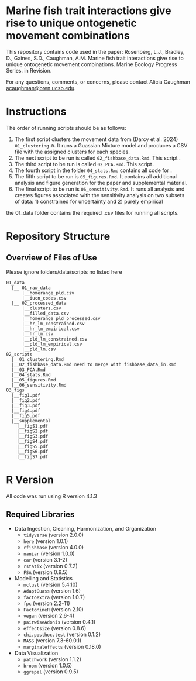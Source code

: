 # Marine fish trait interactions give rise to unique ontogenetic movement combinations

This repository contains code used in the paper: Rosenberg, L.J., Bradley, D., Gaines, S.D., Caughman, A.M. Marine fish trait interactions give rise to unique ontogenetic movement combinations. Marine Ecology Progress Series. in Revision.

For any questions, comments, or concerns, please contact Alicia Caughman [acaughman@bren.ucsb.edu](acaughman@bren.ucsb.edu).

# Instructions

The order of running scripts should be as follows: 

1. The first script clusters the movement data from (Darcy et al. 2024) `01_clustering.R`. It runs a Guassian Mixture model and produces a CSV file with the assigned clusters for each species.
2. The next script to be run is called `02_fishbase_data.Rmd`. This script .
3. The third script to be run is called `02_PCA.Rmd`. This script .
4. The fourth script in the folder `04_stats.Rmd` contains all code for .
5. The fifth script to be run is `05_figures.Rmd`. It contains all additional analysis and figure generation for the paper and supplemental material.
6. The final script to be run is `06_sensitivity.Rmd`. It runs all analysis and creates figures associated with the sensitivity analysis on two subsets of data: 1) constrained for uncertainty and 2) purely empirical

the 01_data folder contains the required .csv files for running all scripts.

# Repository Structure

## Overview of Files of Use

Please ignore folders/data/scripts no listed here

```
01_data
  |__ 01_raw_data
      |__homerange_pld.csv
      |__iucn_codes.csv
  |__ 02_processed_data
      |__clusters.csv 
      |__filled_data.csv
      |__homerange_pld_processed.csv
      |__hr_lm_constrained.csv 
      |__hr_lm_empirical.csv
      |__hr_lm.csv
      |__pld_lm_constrained.csv 
      |__pld_lm_empirical.csv
      |__pld_lm.csv
02_scripts
  |__01_clustering.Rmd
  |__02_fishbase_data.Rmd need to merge with fishbase_data_in.Rmd
  |__03_PCA.Rmd
  |__04_stats.Rmd
  |__05_figures.Rmd
  |__06_sensitivity.Rmd
03_figs 
  |__fig1.pdf
  |__fig2.pdf
  |__fig3.pdf
  |__fig4.pdf
  |__fig5.pdf
  |__supplemental
    |__figS1.pdf
    |__figS2.pdf
    |__figS3.pdf
    |__figS4.pdf
    |__figS5.pdf
    |__figS6.pdf
    |__figS7.pdf
```

# R Version

All code was run using R version 4.1.3

## Required Libraries

+ Data Ingestion, Cleaning, Harmonization, and Organization
  - `tidyverse` (version 2.0.0)
  - `here` (version 1.0.1)
  - `rfishbase` (version 4.0.0)
  - `naniar` (version 1.0.0)
  - `car` (version 3.1-2)
  - `rstatix` (version 0.7.2)
  - `FSA` (version 0.9.5)
+ Modelling and Statistics
  - `mclust` (version 5.4.10)
  - `AdaptGuass` (version 1.6)
  - `factoextra` (version 1.0.7)
  - `fpc` (version 2.2-11)
  - `FactoMineR` (version 2.10)
  - `vegan` (version 2.6-4)
  - `pairwiseAdonis` (version 0.4.1)
  - `effectsize` (version 0.8.6)
  - `chi.posthoc.test` (version 0.1.2)
  - `MASS` (version 7.3-60.0.1)
  - `marginaleffects` (version 0.18.0)
+ Data Visualization
  - `patchwork` (version 1.1.2)
  - `broom` (version 1.0.5)
  - `ggrepel` (version 0.9.5)
